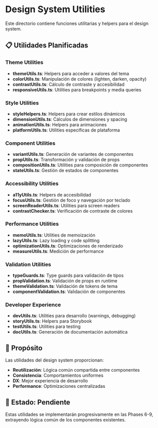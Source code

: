 # Design System Utilities

Este directorio contiene funciones utilitarias y helpers para el design system.

## 📋 Utilidades Planificadas

### Theme Utilities
- **themeUtils.ts**: Helpers para acceder a valores del tema
- **colorUtils.ts**: Manipulación de colores (lighten, darken, opacity)
- **contrastUtils.ts**: Cálculo de contraste y accesibilidad
- **responsiveUtils.ts**: Utilities para breakpoints y media queries

### Style Utilities
- **styleHelpers.ts**: Helpers para crear estilos dinámicos
- **dimensionUtils.ts**: Cálculos de dimensiones y spacing
- **animationUtils.ts**: Helpers para animaciones
- **platformUtils.ts**: Utilities específicas de plataforma

### Component Utilities
- **variantUtils.ts**: Generación de variantes de componentes
- **propUtils.ts**: Transformación y validación de props
- **compositionUtils.ts**: Utilities para composición de componentes
- **stateUtils.ts**: Gestión de estados de componentes

### Accessibility Utilities
- **a11yUtils.ts**: Helpers de accesibilidad
- **focusUtils.ts**: Gestión de foco y navegación por teclado
- **screenReaderUtils.ts**: Utilities para screen readers
- **contrastChecker.ts**: Verificación de contraste de colores

### Performance Utilities
- **memoUtils.ts**: Utilities de memoización
- **lazyUtils.ts**: Lazy loading y code splitting
- **optimizationUtils.ts**: Optimizaciones de renderizado
- **measureUtils.ts**: Medición de performance

### Validation Utilities
- **typeGuards.ts**: Type guards para validación de tipos
- **propValidation.ts**: Validación de props en runtime
- **themeValidation.ts**: Validación de tokens de tema
- **componentValidation.ts**: Validación de componentes

### Developer Experience
- **devUtils.ts**: Utilities para desarrollo (warnings, debugging)
- **storyUtils.ts**: Helpers para Storybook
- **testUtils.ts**: Utilities para testing
- **docUtils.ts**: Generación de documentación automática

## 🎯 Propósito

Las utilidades del design system proporcionan:

- **Reutilización**: Lógica común compartida entre componentes
- **Consistencia**: Comportamientos uniformes
- **DX**: Mejor experiencia de desarrollo
- **Performance**: Optimizaciones centralizadas

## 📅 Estado: Pendiente

Estas utilidades se implementarán progresivamente en las Phases 6-9, extrayendo lógica común de los componentes existentes.
